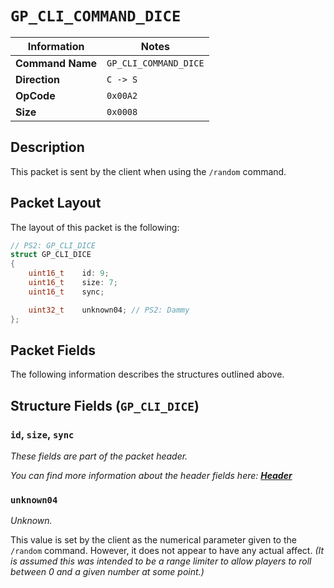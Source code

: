 # `GP_CLI_COMMAND_DICE`

| Information               | Notes |
|---                        |---    |
| **Command Name**          | `GP_CLI_COMMAND_DICE` |
| **Direction**             | `C -> S` |
| **OpCode**                | `0x00A2` |
| **Size**                  | `0x0008` |

## Description

This packet is sent by the client when using the `/random` command.

## Packet Layout

The layout of this packet is the following:

```cpp
// PS2: GP_CLI_DICE
struct GP_CLI_DICE
{
    uint16_t    id: 9;
    uint16_t    size: 7;
    uint16_t    sync;

    uint32_t    unknown04; // PS2: Dammy
};
```

## Packet Fields

The following information describes the structures outlined above.

## Structure Fields (`GP_CLI_DICE`)

### `id`, `size`, `sync`

_These fields are part of the packet header._

_You can find more information about the header fields here: [**Header**](/world/HEADER.md)_

### `unknown04`

_Unknown._

This value is set by the client as the numerical parameter given to the `/random` command. However, it does not appear to have any actual affect. _(It is assumed this was intended to be a range limiter to allow players to roll between 0 and a given number at some point.)_
